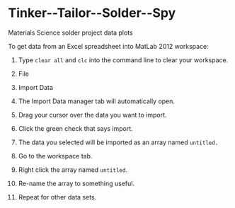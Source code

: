 Tinker--Tailor--Solder--Spy
===========================

Materials Science solder project data plots

To get data from an Excel spreadsheet into MatLab 2012 workspace:

1. Type `clear all` and `clc` into the command line to clear your workspace.

2. File

2. Import Data

3. The Import Data manager tab will automatically open.

4. Drag your cursor over the data you want to import. 

5. Click the green check that says import.

6. The data you selected will be imported as an array named `untitled.`

7. Go to the workspace tab.

8. Right click the array named `untitled`.

9. Re-name the array to something useful.

10. Repeat for other data sets. 
